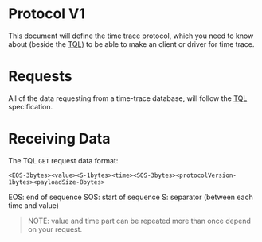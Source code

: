 # Protocol V1

This document will define the time trace protocol, which you need to know about (beside the [TQL](../TQL/)) to be able to make an client or driver for time trace.

# Requests

All of the data requesting from a time-trace database, will follow the [TQL](../TQL/) specification.

# Receiving Data

The TQL `GET` request data format:

```
<EOS-3bytes><value><S-1bytes><time><SOS-3bytes><protocolVersion-1bytes><payloadSize-8bytes>
```

EOS: end of sequence
SOS: start of sequence
S: separator (between each time and value)

> NOTE: value and time part can be repeated more than once depend on your request.
